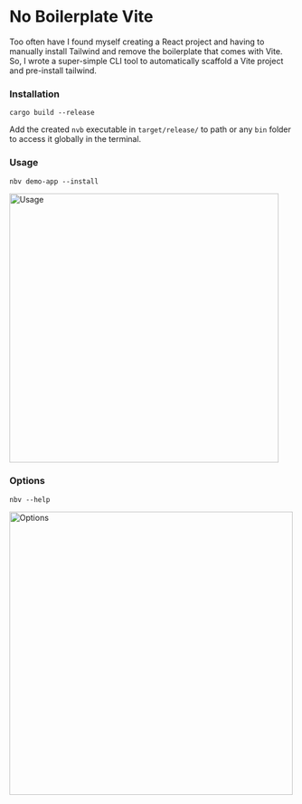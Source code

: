 # No Boilerplate Vite
Too often have I found myself creating a React project and having to manually install Tailwind and remove the boilerplate that comes with Vite. So, I wrote a super-simple CLI tool to automatically scaffold a Vite project and pre-install tailwind.
### Installation
```
cargo build --release
```
Add the created `nvb` executable in `target/release/` to path or any `bin` folder to access it globally in the terminal.
### Usage
```
nbv demo-app --install
```
<img width="476" alt="Usage" src="https://github.com/alasgarlikamal/no-boilerplate-vite/assets/98516464/1fe56b24-8390-4479-8f56-91dcc5334cdc">

### Options
```
nbv --help
```
<img width="501" alt="Options" src="https://github.com/alasgarlikamal/no-boilerplate-vite/assets/98516464/0ac160b6-a3ea-4f46-861a-3c6474aa704d">

